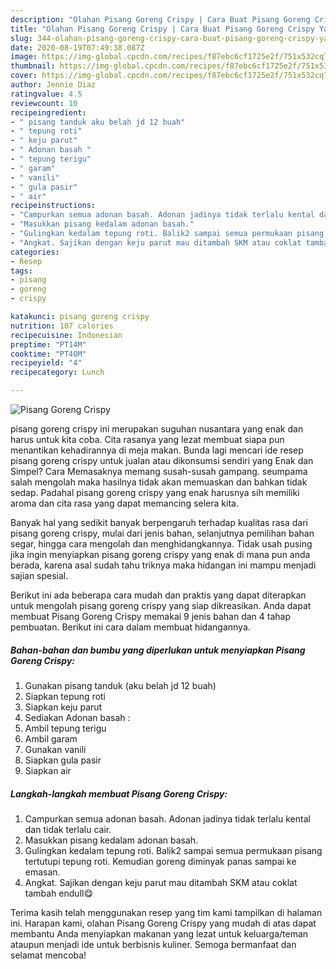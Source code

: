 ```yaml
---
description: "Olahan Pisang Goreng Crispy | Cara Buat Pisang Goreng Crispy Yang Sempurna"
title: "Olahan Pisang Goreng Crispy | Cara Buat Pisang Goreng Crispy Yang Sempurna"
slug: 344-olahan-pisang-goreng-crispy-cara-buat-pisang-goreng-crispy-yang-sempurna
date: 2020-08-19T07:49:38.087Z
image: https://img-global.cpcdn.com/recipes/f87ebc6cf1725e2f/751x532cq70/pisang-goreng-crispy-foto-resep-utama.jpg
thumbnail: https://img-global.cpcdn.com/recipes/f87ebc6cf1725e2f/751x532cq70/pisang-goreng-crispy-foto-resep-utama.jpg
cover: https://img-global.cpcdn.com/recipes/f87ebc6cf1725e2f/751x532cq70/pisang-goreng-crispy-foto-resep-utama.jpg
author: Jennie Diaz
ratingvalue: 4.5
reviewcount: 10
recipeingredient:
- " pisang tanduk aku belah jd 12 buah"
- " tepung roti"
- " keju parut"
- " Adonan basah "
- " tepung terigu"
- " garam"
- " vanili"
- " gula pasir"
- " air"
recipeinstructions:
- "Campurkan semua adonan basah. Adonan jadinya tidak terlalu kental dan tidak terlalu cair."
- "Masukkan pisang kedalam adonan basah."
- "Gulingkan kedalam tepung roti. Balik2 sampai semua permukaan pisang tertutupi tepung roti. Kemudian goreng diminyak panas sampai ke emasan."
- "Angkat. Sajikan dengan keju parut mau ditambah SKM atau coklat tambah endull😋"
categories:
- Resep
tags:
- pisang
- goreng
- crispy

katakunci: pisang goreng crispy 
nutrition: 107 calories
recipecuisine: Indonesian
preptime: "PT14M"
cooktime: "PT40M"
recipeyield: "4"
recipecategory: Lunch

---
```



![Pisang Goreng Crispy](https://img-global.cpcdn.com/recipes/f87ebc6cf1725e2f/751x532cq70/pisang-goreng-crispy-foto-resep-utama.jpg)


pisang goreng crispy ini merupakan suguhan nusantara yang enak dan harus untuk kita coba. Cita rasanya yang lezat membuat siapa pun menantikan kehadirannya di meja makan.
Bunda lagi mencari ide resep pisang goreng crispy untuk jualan atau dikonsumsi sendiri yang Enak dan Simpel? Cara Memasaknya memang susah-susah gampang. seumpama salah mengolah maka hasilnya tidak akan memuaskan dan bahkan tidak sedap. Padahal pisang goreng crispy yang enak harusnya sih memiliki aroma dan cita rasa yang dapat memancing selera kita.

Banyak hal yang sedikit banyak berpengaruh terhadap kualitas rasa dari pisang goreng crispy, mulai dari jenis bahan, selanjutnya pemilihan bahan segar, hingga cara mengolah dan menghidangkannya. Tidak usah pusing jika ingin menyiapkan pisang goreng crispy yang enak di mana pun anda berada, karena asal sudah tahu triknya maka hidangan ini mampu menjadi sajian spesial.




Berikut ini ada beberapa cara mudah dan praktis yang dapat diterapkan untuk mengolah pisang goreng crispy yang siap dikreasikan. Anda dapat membuat Pisang Goreng Crispy memakai 9 jenis bahan dan 4 tahap pembuatan. Berikut ini cara dalam membuat hidangannya.

<!--inarticleads1-->

##### Bahan-bahan dan bumbu yang diperlukan untuk menyiapkan Pisang Goreng Crispy:

1. Gunakan  pisang tanduk (aku belah jd 12 buah)
1. Siapkan  tepung roti
1. Siapkan  keju parut
1. Sediakan  Adonan basah :
1. Ambil  tepung terigu
1. Ambil  garam
1. Gunakan  vanili
1. Siapkan  gula pasir
1. Siapkan  air




<!--inarticleads2-->

##### Langkah-langkah membuat Pisang Goreng Crispy:

1. Campurkan semua adonan basah. Adonan jadinya tidak terlalu kental dan tidak terlalu cair.
1. Masukkan pisang kedalam adonan basah.
1. Gulingkan kedalam tepung roti. Balik2 sampai semua permukaan pisang tertutupi tepung roti. Kemudian goreng diminyak panas sampai ke emasan.
1. Angkat. Sajikan dengan keju parut mau ditambah SKM atau coklat tambah endull😋




Terima kasih telah menggunakan resep yang tim kami tampilkan di halaman ini. Harapan kami, olahan Pisang Goreng Crispy yang mudah di atas dapat membantu Anda menyiapkan makanan yang lezat untuk keluarga/teman ataupun menjadi ide untuk berbisnis kuliner. Semoga bermanfaat dan selamat mencoba!
